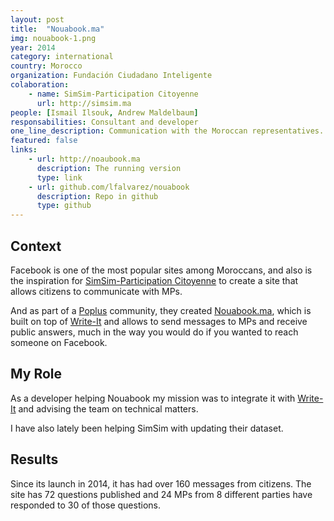 ```yaml
---
layout: post
title:  "Nouabook.ma"
img: nouabook-1.png
year: 2014
category: international
country: Morocco
organization: Fundación Ciudadano Inteligente
colaboration: 
    - name: SimSim-Participation Citoyenne
      url: http://simsim.ma
people: [Ismail Ilsouk, Andrew Maldelbaum]
responsabilities: Consultant and developer
one_line_description: Communication with the Moroccan representatives.
featured: false
links: 
    - url: http://noaubook.ma
      description: The running version
      type: link
    - url: github.com/lfalvarez/nouabook
      description: Repo in github
      type: github
---
```

Context
-------
Facebook is one of the most popular sites among Moroccans, and also is the inspiration for [SimSim-Participation Citoyenne](http://simsim.ma/) to create a site that allows  citizens to communicate with MPs. 

And as part of a [Poplus](/poplus/) community, they created [Nouabook.ma](http://nouabook.ma), which is built on top of [Write-It](/write-in-public/) and allows to send messages to MPs and receive public answers, much in the way you would do if you wanted to reach someone on Facebook.



My Role
-------
As a developer helping Nouabook my mission was to integrate it with [Write-It](/write-in-public/) and advising the team on technical matters.

I have also lately been helping SimSim with updating their dataset.

Results
-------
Since its launch in 2014, it has had over 160 messages from citizens. The site has 72 questions published and 24 MPs from 8 different parties have responded to 30 of those questions.
